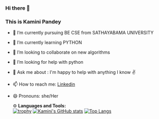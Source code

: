 ### Hi there 👋

### This is Kamini Pandey

- 🔭 I’m currently pursuing BE CSE from SATHAYABAMA UNIVERSITY
- 🌱 I’m currently learning PYTHON
- 👯 I’m looking to collaborate on new algorithms
- 🤔 I’m looking for help with python
- 💬 Ask me about : I'm happy to help with anything I know ✌️
- 📫 How to reach me: [Linkedin](https://www.linkedin.com/in/kamini-pandey-448411236) 
- 😄 Pronouns: she/Her
   
  ⚙️ <b>Languages and Tools:</b>
  <br>
  [![trophy](https://github-profile-trophy.vercel.app/?username=kaminipandey25&theme=onedark)](https://github.com/ryo-ma/github-profile-trophy)
  [![Kamini's GitHub stats](https://github-readme-stats.vercel.app/api?username=kaminipandey25)](https://github.com/anuraghazra/github-readme-stats)
  [![Top Langs](https://github-readme-stats.vercel.app/api/top-langs/?username=kaminipandey25&layout=compact)](https://github.com/anuraghazra/github-readme-stats)
